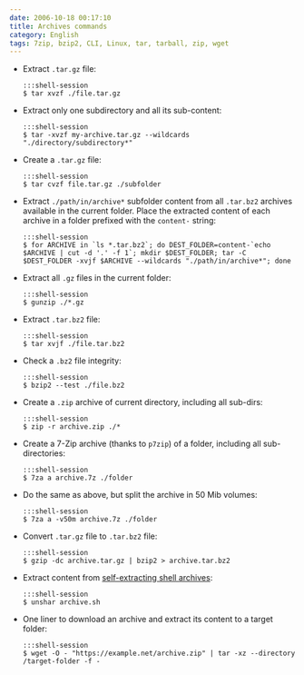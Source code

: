 ```yaml
---
date: 2006-10-18 00:17:10
title: Archives commands
category: English
tags: 7zip, bzip2, CLI, Linux, tar, tarball, zip, wget
---
```


  * Extract `.tar.gz` file:

        :::shell-session
        $ tar xvzf ./file.tar.gz

  * Extract only one subdirectory and all its sub-content:

        :::shell-session
        $ tar -xvzf my-archive.tar.gz --wildcards "./directory/subdirectory*"

  * Create a `.tar.gz` file:

        :::shell-session
        $ tar cvzf file.tar.gz ./subfolder

  * Extract `./path/in/archive*` subfolder content from all `.tar.bz2` archives available in the current folder. Place the extracted content of each archive in a folder prefixed with the `content-` string:

        :::shell-session
        $ for ARCHIVE in `ls *.tar.bz2`; do DEST_FOLDER=content-`echo $ARCHIVE | cut -d '.' -f 1`; mkdir $DEST_FOLDER; tar -C $DEST_FOLDER -xvjf $ARCHIVE --wildcards "./path/in/archive*"; done

  * Extract all `.gz` files in the current folder:

        :::shell-session
        $ gunzip ./*.gz

  * Extract `.tar.bz2` file:

        :::shell-session
        $ tar xvjf ./file.tar.bz2

  * Check a `.bz2` file integrity:

        :::shell-session
        $ bzip2 --test ./file.bz2

  * Create a `.zip` archive of current directory, including all sub-dirs:

        :::shell-session
        $ zip -r archive.zip ./*

  * Create a 7-Zip archive (thanks to `p7zip`) of a folder, including all sub-directories:

        :::shell-session
        $ 7za a archive.7z ./folder

  * Do the same as above, but split the archive in 50 Mib volumes:

        :::shell-session
        $ 7za a -v50m archive.7z ./folder

  * Convert `.tar.gz` file to `.tar.bz2` file:

        :::shell-session
        $ gzip -dc archive.tar.gz | bzip2 > archive.tar.bz2

  * Extract content from [self-extracting shell archives](https://en.wikipedia.org/wiki/Shar):

        :::shell-session
        $ unshar archive.sh

  * One liner to download an archive and extract its content to a target folder:
  
        :::shell-session
        $ wget -O - "https://example.net/archive.zip" | tar -xz --directory /target-folder -f -
